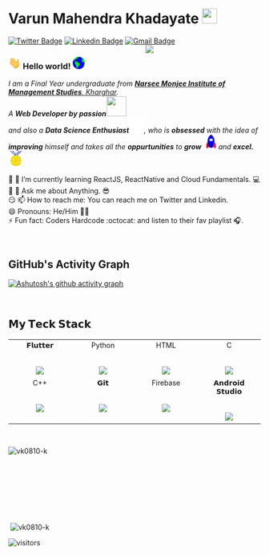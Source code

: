 # Varun Mahendra Khadayate&nbsp;<img src="https://media.giphy.com/media/12oufCB0MyZ1Go/giphy.gif" width="30px" height="30px">

[![Twitter Badge](https://img.shields.io/badge/-@Varun-1ca0f1?style=flat-square&labelColor=1ca0f1&logo=twitter&logoColor=white&link=https://twitter.com/khadayate_varun)](https://twitter.com/khadayate_varun) [![Linkedin Badge](https://img.shields.io/badge/-Varun-blue?style=flat-square&logo=Linkedin&logoColor=white&link=https://www.linkedin.com/in/varun-k-578711195/)](https://www.linkedin.com/in/varun-k-578711195/) [![Gmail Badge](https://img.shields.io/badge/-varunkhadayate0810@gmail.com-c14438?style=flat-square&logo=Gmail&logoColor=white&link=mailto:varunkhadaayte0810@gmail.com)](mailto:varunkhadayate0810@gmail.com) 
<img align='right' src="https://media.giphy.com/media/M9gbBd9nbDrOTu1Mqx/giphy.gif" width="230">

### <img src="Assets\Hi.gif" width="25px" height="25px"> Hello world!&nbsp;<img src="Assets\Earth.gif" width="25px" height="25px">

<p>
  <em>
    I am a Final Year undergraduate from <a href="https://www.nmims.edu/"> <b>Narsee Monjee Institute of Management Studies</b>, Kharghar</a>. <br>
    A <b>Web Developer by passion</b><img src="https://media.giphy.com/media/WUlplcMpOCEmTGBtBW/giphy.gif" width="40px" height="40px"><br>and also a <b>Data Science Enthusiast</b><img src="Assets\tensorflow.gif" width="30px" height="30px">, who is <b>obsessed</b>
    with the idea of <b>improving</b> himself and takes all the <b>oppurtunities</b> to 
    <b>grow</b> <img src="Assets\Rocket.gif" width="30px" height="30px">and 
    <b>excel.</b> <img src="Assets\Medal.gif" width="30px" height="30px">
  </em>  
</p>

:star2:	 🌱 I’m currently learning ReactJS, ReactNative and Cloud Fundamentals. :computer: <br>
:thinking:	 💬 Ask me about Anything. :sunglasses:	<br>
:smirk:	 📫 How to reach me: You can reach me on Twitter and Linkedin. <br>
😄	  Pronouns: He/Him :technologist:	 <br>
:zap:	 Fun fact: Coders Hardcode :octocat: and listen to their fav playlist :headphones:.


<br>

## GitHub's Activity Graph
[![Ashutosh's github activity graph](https://activity-graph.herokuapp.com/graph?username=vk0810-k&theme=dracula)](https://github.com/ashutosh00710/github-readme-activity-graph)

<br>

  

## 𝗠𝘆 𝗧𝗲𝗰𝗸 𝗦𝘁𝗮𝗰𝗸

<table>
  <tbody>
    <tr valign="top">
      <td width="25%" align="center">
        <span>𝗙𝗹𝘂𝘁𝘁𝗲𝗿</span><br><br><br>
        <img height="64px" src="https://cdn.svgporn.com/logos/flutter.svg">
      </td>
      <td width="25%" align="center">
        <span>Python</span><br><br><br>
        <img height="64px" src="https://cdn.svgporn.com/logos/python.svg">
      </td>
      <td width="25%" align="center">
        <span>HTML</span><br><br><br>
        <img height="64px" src="https://upload.wikimedia.org/wikipedia/commons/6/61/HTML5_logo_and_wordmark.svg">
      </td>
      <td width="25%" align="center">
        <span>C</span><br><br><br>
        <img height="64px" src="https://cdn.svgporn.com/logos/c.svg">
      </td>
    </tr>
    <tr valign="top">
      <td width="25%" align="center">
        <span>C++</span><br><br><br>
        <img height="64px" src="https://upload.wikimedia.org/wikipedia/commons/thumb/1/18/ISO_C%2B%2B_Logo.svg/306px-ISO_C%2B%2B_Logo.svg.png">
      </td>
      <td width="25%" align="center">
        <span>𝗚𝗶𝘁</span><br><br><br>
        <img height="64px" src="https://cdn.svgporn.com/logos/git-icon.svg">
      </td>
      <td width="25%" align="center">
        <span>Firebase</span><br><br><br>
        <img height="64px" src="https://cdn.svgporn.com/logos/firebase.svg">
      </td>
      <td width="25%" align="center">
        <span>𝗔𝗻𝗱𝗿𝗼𝗶𝗱 𝗦𝘁𝘂𝗱𝗶𝗼</span><br><br><br>
        <img height="64px" src="https://cdn.svgporn.com/logos/android-icon.svg">
      </td>
    </tr>
  </tbody>
</table>

<br>

<p><img align="left" src="https://github-readme-stats.vercel.app/api/top-langs/?username=vk0810-k&layout=compact" alt="vk0810-k" /></p>
<br><br><br><br><br><br><br><br>
<p>&nbsp;<img align="center" src="https://github-readme-stats.vercel.app/api?username=vk0810-k&show_icons=true" alt="vk0810-k" /></p>



![visitors](https://visitor-badge.laobi.icu/badge?page_id=vk0810-k)

